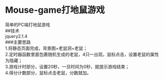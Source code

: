 # Mouse-game打地鼠游戏<br>
简单的PC端打地鼠游戏<br>
##技术<br>
jquery2.1.4<br>
###主要思路<br>
1.将静态页面完成，背景图+老鼠洞+老鼠；<br>
2.定时器函数里面包裹随机生成的老鼠，4只一出现，鼠标点击，设置老鼠的属性为隐藏；<br>
3.游戏计时部分，设置20秒，一旦时间为0秒，就提示游戏结束；<br>
4.得分计数部分，鼠标点击老鼠，分数就加。<br>


